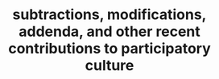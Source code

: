 ---
ee_id_show: '198'
site: '1'
type: '5'
title: subtractions, modifications, addenda, and other recent contributions to participatory
  culture
url: subtractions-modifications-addenda-and-other-recent-contributions-to-partic
year: '2006'
venue: Team Gallery
state_country: New York
pitch: "<p>​Show that wz about re-using content / techniques. </p>"
ps: ''
imgs: Team-NewYork-2006-09-install-1-database.jpg,Team-NewYork-2006-09-install-2-database.jpg,Team-NewYork-2006-09-install-3-database.jpg
things: "[156] 2006-011 Untitled After Lucier - 2006-011-untitled-after-lucier,[33]
  2006-004 Colors - 2006-004-colors,[157] 2006-002 Untitled Translation Exercise -
  2006-002-untitled-translation-exercise,[31] 2006-003 The Bruce Springsteen Born
  to Run Glockenspiel Addendum (Vinyl) - 2006-003-the-bruce-springsteen-born-to-run-glockenspiel-addendum,[32]
  2006-001 Sweet 16 - sweet16"
layout: shows
---